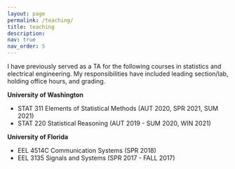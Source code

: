 ```yaml
---
layout: page
permalink: /teaching/
title: teaching
description:
nav: true
nav_order: 5
---
```


I have previously served as a TA for the following courses in statistics and electrical engineering.  My responsibilities have included leading section/lab, holding office hours, and grading.

**University of Washington**

* STAT 311 Elements of Statistical Methods \(AUT 2020, SPR 2021, SUM 2021\)
* STAT 220 Statistical Reasoning \(AUT 2019 - SUM 2020, WIN 2021\)

**University of Florida**

* EEL 4514C Communication Systems \(SPR 2018\)
* EEL 3135 Signals and Systems \(SPR 2017 - FALL 2017\)